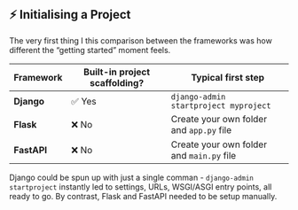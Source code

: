 ## ⚡ Initialising a Project

The very first thing I this comparison between the frameworks was how different the “getting started” moment feels.

| Framework | Built-in project scaffolding? | Typical first step |
|-----------|------------------------------|--------------------|
| **Django** | ✅ Yes | `django-admin startproject myproject` |
| **Flask** | ❌ No | Create your own folder and `app.py` file |
| **FastAPI** | ❌ No | Create your own folder and `main.py` file |

Django could be spun up with just a single comman - `django-admin startproject` instantly led to settings, URLs, WSGI/ASGI entry points, all ready to go. By contrast, Flask and FastAPI needed to be setup manually. 


